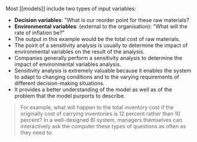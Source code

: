 Most [[models]] include two types of input variables:
- **﻿﻿Decision variables**: "What is our reorder point for these raw materials?
- ﻿﻿**Environmental variables**: (external to the organisation): "What will the rate of inflation be?"
- ﻿﻿The output in this example would be the total cost of raw materials.
- The point of a sensitivity analysis is usually to determine the impact of environmental variables on the result of the analysis.
- Companies generally perform a sensitivity analysis to determine the impact of environmental variables analysis.
- ﻿﻿Sensitivity analysis is extremely valuable because it enables the system to adapt to changing conditions and to the varying requirements of different decision-making situations.
- ﻿﻿It provides a better understanding of the model as well as of the problem that the model purports to describe.
> For example, what will happen to the total inventory cost if the originally cost of carrying inventories is 12 percent rather than 10 percent?
> In a well-designed BI system, managers themselves can interactively ask the computer these types of questions as often as they need to.
